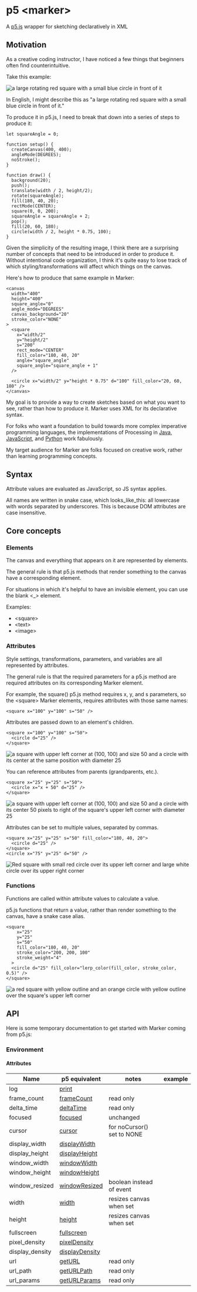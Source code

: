 # p5 \<marker>

A [p5.js](https://p5js.org) wrapper for sketching declaratively in XML

## Motivation

As a creative coding instructor, I have noticed a few things that beginners often find counterintuitive.

Take this example:

![a large rotating red square with a small blue circle in front of it](img/rotatingRedSquareWithBlueCircle.gif)

In English, I might describe this as "a large rotating red square with a small blue circle in front of it."

To produce it in p5.js, I need to break that down into a series of steps to produce it:

```
let squareAngle = 0;

function setup() {
  createCanvas(400, 400);
  angleMode(DEGREES);
  noStroke();
}

function draw() {
  background(20);
  push();
  translate(width / 2, height/2);
  rotate(squareAngle);
  fill(180, 40, 20);
  rectMode(CENTER);
  square(0, 0, 200);
  squareAngle = squareAngle + 2;
  pop();
  fill(20, 60, 180);
  circle(width / 2, height * 0.75, 100);
}
```

Given the simplicity of the resulting image, I think there are a surprising number of concepts that need to be introduced in order to produce it. Without intentional code organization, I think it's quite easy to lose track of which styling/transformations will affect which things on the canvas.

Here's how to produce that same example in Marker:

```
<canvas
  width="400"
  height="400"
  square_angle="0"
  angle_mode="DEGREES"
  canvas_background="20"
  stroke_color="NONE"
>
  <square
    x="width/2"
    y="height/2"
    s="200"
    rect_mode="CENTER"
    fill_color="180, 40, 20"
    angle="square_angle"
    square_angle="square_angle + 1"
  />

  <circle x="width/2" y="height * 0.75" d="100" fill_color="20, 60, 180" />
</canvas>
```

My goal is to provide a way to create sketches based on what you want to see, rather than how to produce it. Marker uses XML for its declarative syntax.

For folks who want a foundation to build towards more complex imperative programming languages, the implementations of Processing in [Java](https://processing.org/), [JavaScript](https://p5js.org/), and [Python](https://py.processing.org/) work fabulously.

My target audience for Marker are folks focused on creative work, rather than learning programming concepts.

## Syntax

Attribute values are evaluated as JavaScript, so JS syntax applies.

All names are written in snake case, which looks_like_this: all lowercase with words separated by underscores. This is because DOM attributes are case insensitive.

## Core concepts

### Elements

The canvas and everything that appears on it are represented by elements.

The general rule is that p5.js methods that render something to the canvas have a corresponding element.

For situations in which it's helpful to have an invisible element, you can use the blank <\_> element.

Examples:

- \<square>
- \<text>
- \<image>

### Attributes

Style settings, transformations, parameters, and variables are all represented by attributes.

The general rule is that the required parameters for a p5.js method are required attributes on its corresponding Marker element.

For example, the square() p5.js method requires x, y, and s parameters, so the \<square> Marker elements, requires attributes with those same names:

```
<square x="100" y="100" s="50" />
```

Attributes are passed down to an element's children.

```
<square x="100" y="100" s="50">
  <circle d="25" />
</square>
```

![a square with upper left corner at (100, 100) and size 50 and a circle with its center at the same position with diameter 25](img/childExample.png)

You can reference attributes from parents (grandparents, etc.).

```
<square x="25" y="25" s="50">
  <circle x="x + 50" d="25" />
</square>
```

![a square with upper left corner at (100, 100) and size 50 and a circle with its center 50 pixels to right of the square's upper left corner with diameter 25](img/childExample2.png)

Attributes can be set to multiple values, separated by commas.

```
<square x="25" y="25" s="50" fill_color="180, 40, 20">
  <circle d="25" />
</square>
<circle x="75" y="25" d="50" />
```

![Red square with small red circle over its upper left corner and large white circle over its upper right corner](img/childExample3.png)

### Functions

Functions are called within attribute values to calculate a value.

p5.js functions that return a value, rather than render something to the canvas, have a snake case alias.

```
<square
    x="25"
    y="25"
    s="50"
    fill_color="180, 40, 20"
    stroke_color="200, 200, 100"
    stroke_weight="4"
  >
  <circle d="25" fill_color="lerp_color(fill_color, stroke_color, 0.5)" />
</square>
```

![a red square with yellow outline and an orange circle with yellow outline over the square's upper left corner](img/childExample4.png)

## API

Here is some temporary documentation to get started with Marker coming from p5.js:

### Environment

#### Attributes

| Name            | p5 equivalent                                                    | notes                      | example |
| --------------- | ---------------------------------------------------------------- | -------------------------- | ------- |
| log             | [print](https://p5js.org/reference/#/p5/print)                   |                            |         |
| frame_count     | [frameCount](https://p5js.org/reference/#/p5/frameCount)         | read only                  |         |
| delta_time      | [deltaTime](https://p5js.org/reference/#/p5/deltaTime)           | read only                  |
| focused         | [focused](https://p5js.org/reference/#/p5/focused)               | unchanged                  |         |
| cursor          | [cursor](https://p5js.org/reference/#/p5/cursor)                 | for noCursor() set to NONE |
| display_width   | [displayWidth](https://p5js.org/reference/#/p5/displayWidth)     |
| display_height  | [displayHeight](https://p5js.org/reference/#/p5/windowHeight)    |
| window_width    | [windowWidth](https://p5js.org/reference/#/p5/windowWidth)       |
| window_height   | [windowHeight](https://p5js.org/reference/#/p5/windowHeight)     |
| window_resized  | [windowResized](https://p5js.org/reference/#/p5/windowResized)   | boolean instead of event   |
| width           | [width](https://p5js.org/reference/#/p5/width)                   | resizes canvas when set    |
| height          | [height](https://p5js.org/reference/#/p5/height)                 | resizes canvas when set    |
| fullscreen      | [fullscreen](https://p5js.org/reference/#/p5/fullscreen)         |
| pixel_density   | [pixelDensity](https://p5js.org/reference/#/p5/pixelDensity)     |
| display_density | [displayDensity](https://p5js.org/reference/#/p5/displayDensity) |
| url             | [getURL](https://p5js.org/reference/#/getURL)                    | read only                  |
| url_path        | [getURLPath](https://p5js.org/reference/#/getURLPath)            | read only                  |
| url_params      | [getURLParams](https://p5js.org/reference/#/getURLParams)        | read only                  |
